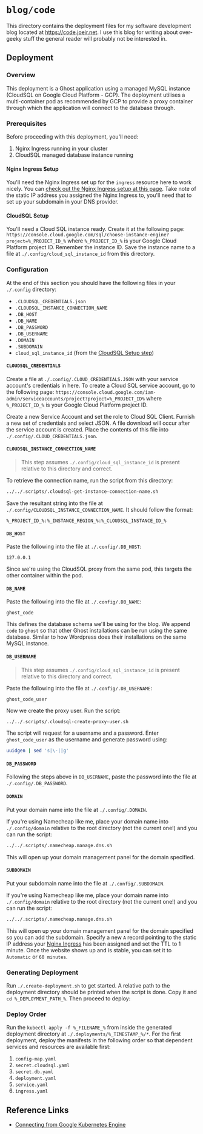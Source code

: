 # `blog/code`
This directory contains the deployment files for my software development blog located at https://code.joeir.net. I use this blog for writing about over-geeky stuff the general reader will probably not be interested in.

## Deployment
### Overview
This deployment is a Ghost application using a managed MySQL instance (CloudSQL on Google Cloud Platform - GCP). The deployment utilises a multi-container pod as recommended by GCP to provide a proxy container through which the application will connect to the database through.

### Prerequisites
Before proceeding with this deployment, you'll need:

1. Nginx Ingress running in your cluster
2. CloudSQL managed database instance running

#### Nginx Ingress Setup
You'll need the Nginx Ingress set up for the `ingress` resource here to work nicely. You can [check out the Nginx Ingress setup at this page](../../ingress/nginx). Take note of the static IP address you assigned the Nginx Ingress to, you'll need that to set up your subdomain in your DNS provider.

#### CloudSQL Setup
You'll need a Cloud SQL instance ready. Create it at the following page:
`https://console.cloud.google.com/sql/choose-instance-engine?project=%_PROJECT_ID_%` where `%_PROJECT_ID_%` is your Google Cloud Platform project ID. Remember the instance ID. Save the instance name to a file at `./.config/cloud_sql_instance_id` from this directory.

### Configuration
At the end of this section you should have the following files in your `./.config` directory:

- `.CLOUDSQL_CREDENTIALS.json`
- `.CLOUDSQL_INSTANCE_CONNECTION_NAME`
- `.DB_HOST`
- `.DB_NAME`
- `.DB_PASSWORD`
- `.DB_USERNAME`
- `.DOMAIN`
- `.SUBDOMAIN`
- `cloud_sql_instance_id` (from the [CloudSQL Setup step](#cloudsql-setup))

#### `CLOUDSQL_CREDENTIALS`
Create a file at `./.config/.CLOUD_CREDENTIALS.JSON` with your service account's credentials in here. To create a Cloud SQL service account, go to the following page: `https://console.cloud.google.com/iam-admin/serviceaccounts/project?project=%_PROJECT_ID%` where `%_PROJECT_ID_%` is your Google Cloud Platform project ID.

Create a new Service Account and set the role to Cloud SQL Client. Furnish a new set of credentials and select JSON. A file download will occur after the service account is created. Place the contents of this file into `./.config/.CLOUD_CREDENTIALS.json`.

#### `CLOUDSQL_INSTANCE_CONNECTION_NAME`
> This step assumes `./.config/cloud_sql_instance_id` is present relative to this directory and correct.

To retrieve the connection name, run the script from this directory:

```bash
../../.scripts/.cloudsql-get-instance-connection-name.sh
```

Save the resultant string into the file at `./.config/CLOUDSQL_INSTANCE_CONNECTION_NAME`. It should follow the format:

```
%_PROJECT_ID_%:%_INSTANCE_REGION_%:%_CLOUDSQL_INSTANCE_ID_%
```

#### `DB_HOST`
Paste the following into the file at `./.config/.DB_HOST`:

```
127.0.0.1
```

Since we're using the CloudSQL proxy from the same pod, this targets the other container within the pod.

#### `DB_NAME`
Paste the following into the file at `./.config/.DB_NAME`:

```
ghost_code
```

This defines the database schema we'll be using for the blog. We append `code` to `ghost` so that other Ghost installations can be run using the same database. Similar to how Wordpress does their installations on the same MySQL instance.

#### `DB_USERNAME`
> This step assumes `./.config/cloud_sql_instance_id` is present relative to this directory and correct.

Paste the following into the file at `./.config/.DB_USERNAME`:

```
ghost_code_user
```

Now we create the proxy user. Run the script:

```bash
../../.scripts/.cloudsql-create-proxy-user.sh
```

The script will request for a username and a password. Enter `ghost_code_user` as the username and generate password using:

```bash
uuidgen | sed 's|\-||g'
```

#### `DB_PASSWORD`
Following the steps above in `DB_USERNAME`, paste the password into the file at `./.config/.DB_PASSWORD`.

#### `DOMAIN`
Put your domain name into the file at `./.config/.DOMAIN`.

If you're using Namecheap like me, place your domain name into `./.config/domain` relative to the root directory (not the current one!) and you can run the script:

```bash
../../.scripts/.namecheap.manage.dns.sh
```

This will open up your domain management panel for the domain specified.

#### `SUBDOMAIN`
Put your subdomain name into the file at `./.config/.SUBDOMAIN`.

If you're using Namecheap like me, place your domain name into `./.config/domain` relative to the root directory (not the current one!) and you can run the script:

```bash
../../.scripts/.namecheap.manage.dns.sh
```

This will open up your domain management panel for the domain specified so you can add the subdomain. Specify a new `A` record pointing to the static IP address your [Nginx Ingress](#nginx-ingress-setup) has been assigned and set the TTL to 1 minute. Once the website shows up and is stable, you can set it to `Automatic` or `60 minutes`.

### Generating Deployment
Run `./.create-deployment.sh` to get started. A relative path to the deployment directory should be printed when the script is done. Copy it and `cd %_DEPLOYMENT_PATH_%`. Then proceed to deploy:

### Deploy Order
Run the `kubectl apply -f %_FILENAME_%` from inside the generated deployment directory at `./.deployments/%_TIMESTAMP_%/*`. For the first deployment, deploy the manifests in the following order so that dependent services and resources are available first:

1. `config-map.yaml`
2. `secret.cloudsql.yaml`
3. `secret.db.yaml`
4. `deployment.yaml`
5. `service.yaml`
6. `ingress.yaml`

## Reference Links
- [Connecting from Google Kubernetes Engine](https://cloud.google.com/sql/docs/mysql/connect-kubernetes-engine)